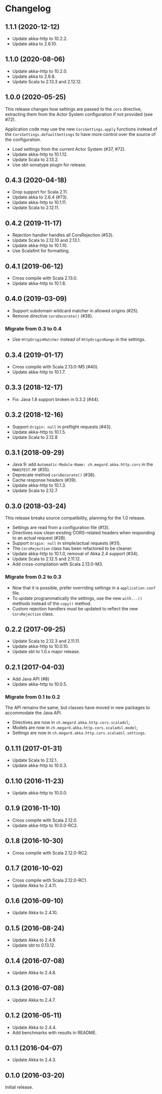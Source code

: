 # Changelog

## 1.1.1 (2020-12-12)

  - Update akka-http to 10.2.2.
  - Update akka to 2.6.10.

## 1.1.0 (2020-08-06)

  - Update akka-http to 10.2.0.
  - Update akka to 2.6.8.
  - Update Scala to 2.13.3 and 2.12.12.

## 1.0.0 (2020-05-25)

This release changes how settings are passed to the `cors` directive, 
extracting them from the Actor System configuration if not provided (see #72).

Application code may use the new `CorsSettings.apply` functions instead of  
the `CorsSettings.defaultSettings` to have more control over the source of the 
configuration.

  - Load settings from the current Actor System (#37, #72).
  - Update akka-http to 10.1.12.
  - Update Scala to 2.13.2.
  - Use sbt-sonatype plugin for release.

## 0.4.3 (2020-04-18)

  - Drop support for Scala 2.11.
  - Update akka to 2.6.4 (#73).
  - Update akka-http to 10.1.11.
  - Update Scala to 2.12.11.

## 0.4.2 (2019-11-17)

  - Rejection handler handles all CorsRejection (#53).
  - Update Scala to 2.12.10 and 2.13.1.
  - Update akka-http to 10.1.10.
  - Use Scalafmt for formatting.

## 0.4.1 (2019-06-12)

  - Cross compile with Scala 2.13.0.
  - Update akka-http to 10.1.8. 

## 0.4.0 (2019-03-09)

  - Support subdomain wildcard matcher in allowed origins (#25).
  - Remove directive `corsDecorate()` (#38).
  
### Migrate from 0.3 to 0.4

  - Use `HttpOriginMatcher` instead of `HttpOriginRange` in the settings.

## 0.3.4 (2019-01-17)

  - Cross compile with Scala 2.13.0-M5 (#40).
  - Update akka-http to 10.1.7.

## 0.3.3 (2018-12-17)

  - Fix: Java 1.8 support broken in 0.3.2 (#44).

## 0.3.2 (2018-12-16)

  - Support `Origin: null` in preflight requests (#43).
  - Update akka-http to 10.1.5.
  - Update Scala to 2.12.8

## 0.3.1 (2018-09-29)

  - Java 9: add `Automatic-Module-Name: ch.megard.akka.http.cors` in the `MANIFEST.MF` (#35).
  - Deprecate method `corsDecorate()` (#38).
  - Cache response headers (#39).
  - Update akka-http to 10.1.3.
  - Update Scala to 2.12.7.

## 0.3.0 (2018-03-24)

This release breaks source compatibility, planning for the 1.0 release.

  - Settings are read from a configuration file (#13).
  - Directives now clean existing CORS-related headers when responding to an actual request (#28).
  - Support `Origin: null` in simple/actual requests (#31).
  - The `CorsRejection` class has been refactored to be cleaner.
  - Update akka-http to 10.1.0, removal of Akka 2.4 support (#34).
  - Update Scala to 2.12.5 and 2.11.12.
  - Add cross-compilation with Scala 2.13.0-M3.

### Migrate from 0.2 to 0.3

  - Now that it is possible, prefer overriding settings in a `application.conf` file.
  - To update programmatically the settings, use the new `with...()` methods instead of the `copy()` method. 
  - Custom rejection handlers must be updated to reflect the new `CorsRejection` class.

## 0.2.2 (2017-09-25)

  - Update Scala to 2.12.3 and 2.11.11.
  - Update akka-http to 10.0.10.
  - Update sbt to 1.0.x major release.

## 0.2.1 (2017-04-03)

  - Add Java API (#8)
  - Update akka-http to 10.0.5.
  
### Migrate from 0.1 to 0.2
The API remains the same, but classes have moved in new packages to accommodate the Java API.

  - Directives are now in `ch.megard.akka.http.cors.scaladsl`;
  - Models are now in `ch.megard.akka.http.cors.scaladsl.model`;
  - Settings are now in `ch.megard.akka.http.cors.scaladsl.settings`.

## 0.1.11 (2017-01-31)

  - Update Scala to 2.12.1.
  - Update akka-http to 10.0.3.

## 0.1.10 (2016-11-23)

  - Update akka-http to 10.0.0.

## 0.1.9 (2016-11-10)

  - Cross compile with Scala 2.12.0.
  - Update akka-http to 10.0.0-RC2.

## 0.1.8 (2016-10-30)

  - Cross compile with Scala 2.12.0-RC2.

## 0.1.7 (2016-10-02)

  - Cross compile with Scala 2.12.0-RC1.
  - Update Akka to 2.4.11.

## 0.1.6 (2016-09-10)

  - Update Akka to 2.4.10.

## 0.1.5 (2016-08-24)

  - Update Akka to 2.4.9.
  - Update sbt to 0.13.12.

## 0.1.4 (2016-07-08)

  - Update Akka to 2.4.8.

## 0.1.3 (2016-07-08)

  - Update Akka to 2.4.7.

## 0.1.2 (2016-05-11)

  - Update Akka to 2.4.4.
  - Add benchmarks with results in README.

## 0.1.1 (2016-04-07)

  - Update Akka to 2.4.3.

## 0.1.0 (2016-03-20)

Initial release.
